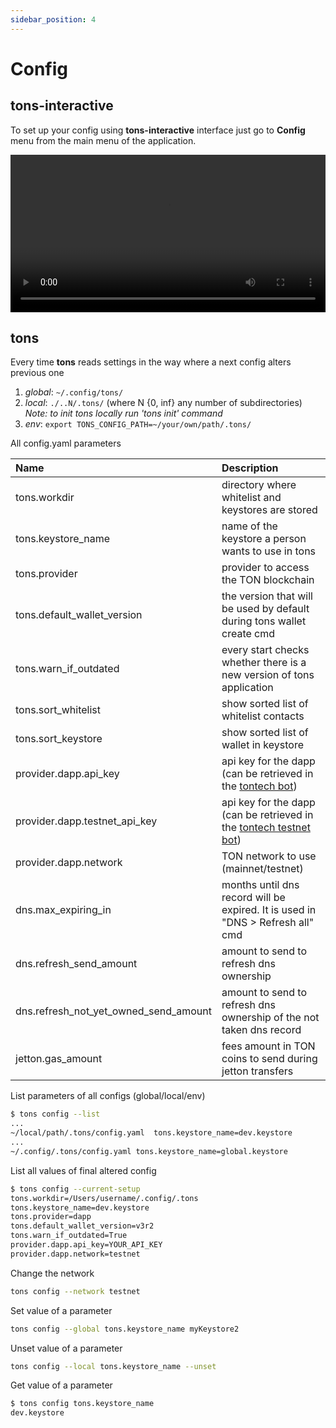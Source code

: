 ```yaml
---
sidebar_position: 4
---
```


# Config

## tons-interactive

To set up your config using **tons-interactive** interface just go to **Config** menu from the main menu of the
application.

<video controls width="100%" height="auto">
  <source src="https://tonfactory.github.io/tons-docs/vid/tons-interactive-config.mov" type="video/mp4" />
</video>

## tons

Every time **tons** reads settings in the way where a next config alters previous one

1. *global*: `~/.config/tons/`
2. *local*: `./..N/.tons/` (where N {0, inf} any number of subdirectories)
   *Note: to init tons locally run 'tons init' command*
3. *env*: `export TONS_CONFIG_PATH=~/your/own/path/.tons/`

All config.yaml parameters

| Name                                  | Description                                                                                                 |
|:--------------------------------------|:------------------------------------------------------------------------------------------------------------|
| tons.workdir                          | directory where whitelist and keystores are stored                                                          |
| tons.keystore_name                    | name of the keystore a person wants to use in tons                                                          |
| tons.provider                         | provider to access the TON blockchain                                                                       |
| tons.default_wallet_version           | the version that will be used by default during tons wallet create cmd                                      |
| tons.warn_if_outdated                 | every start checks whether there is a new version of tons application                                       |
| tons.sort_whitelist                   | show sorted list of whitelist contacts                                                                      |
| tons.sort_keystore                    | show sorted list of wallet in keystore                                                                      |
| provider.dapp.api_key                 | api key for the dapp (can be retrieved in the [tontech bot](https://t.me/tontech_dapp_bot))                 |
| provider.dapp.testnet_api_key         | api key for the dapp (can be retrieved in the [tontech testnet bot](https://t.me/tontech_dapp_testnet_bot)) |
| provider.dapp.network                 | TON network to use (mainnet/testnet)                                                                        |
| dns.max_expiring_in                   | months until dns record will be expired. It is used in "DNS > Refresh all" cmd                              |
| dns.refresh_send_amount               | amount to send to refresh dns ownership                                                                     |
| dns.refresh_not_yet_owned_send_amount | amount to send to refresh dns ownership of the not taken dns record                                         |
| jetton.gas_amount                     | fees amount in TON coins to send during jetton transfers                                                    |


List parameters of all configs (global/local/env)

```bash
$ tons config --list
...
~/local/path/.tons/config.yaml  tons.keystore_name=dev.keystore
...
~/.config/.tons/config.yaml tons.keystore_name=global.keystore
```

List all values of final altered config

```bash
$ tons config --current-setup
tons.workdir=/Users/username/.config/.tons
tons.keystore_name=dev.keystore
tons.provider=dapp
tons.default_wallet_version=v3r2
tons.warn_if_outdated=True
provider.dapp.api_key=YOUR_API_KEY
provider.dapp.network=testnet
```

Change the network

```bash
tons config --network testnet
```

Set value of a parameter

```bash
tons config --global tons.keystore_name myKeystore2
```

Unset value of a parameter

```bash
tons config --local tons.keystore_name --unset
```

Get value of a parameter

```bash
$ tons config tons.keystore_name
dev.keystore
```